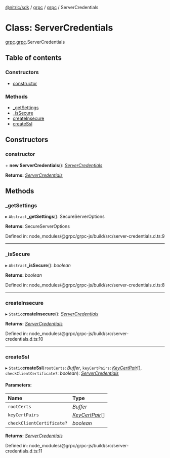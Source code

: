 [@nitric/sdk](../README.md) / [grpc](../modules/grpc.md) / [grpc](../modules/grpc.grpc-1.md) / ServerCredentials

# Class: ServerCredentials

[grpc](../modules/grpc.md).[grpc](../modules/grpc.grpc-1.md).ServerCredentials

## Table of contents

### Constructors

- [constructor](grpc.grpc-1.servercredentials.md#constructor)

### Methods

- [\_getSettings](grpc.grpc-1.servercredentials.md#_getsettings)
- [\_isSecure](grpc.grpc-1.servercredentials.md#_issecure)
- [createInsecure](grpc.grpc-1.servercredentials.md#createinsecure)
- [createSsl](grpc.grpc-1.servercredentials.md#createssl)

## Constructors

### constructor

\+ **new ServerCredentials**(): [*ServerCredentials*](grpc.grpc-1.servercredentials.md)

**Returns:** [*ServerCredentials*](grpc.grpc-1.servercredentials.md)

## Methods

### \_getSettings

▸ `Abstract`**_getSettings**(): SecureServerOptions

**Returns:** SecureServerOptions

Defined in: node_modules/@grpc/grpc-js/build/src/server-credentials.d.ts:9

___

### \_isSecure

▸ `Abstract`**_isSecure**(): *boolean*

**Returns:** *boolean*

Defined in: node_modules/@grpc/grpc-js/build/src/server-credentials.d.ts:8

___

### createInsecure

▸ `Static`**createInsecure**(): [*ServerCredentials*](grpc.grpc-1.servercredentials.md)

**Returns:** [*ServerCredentials*](grpc.grpc-1.servercredentials.md)

Defined in: node_modules/@grpc/grpc-js/build/src/server-credentials.d.ts:10

___

### createSsl

▸ `Static`**createSsl**(`rootCerts`: *Buffer*, `keyCertPairs`: [*KeyCertPair*](../interfaces/grpc.grpc-1.keycertpair.md)[], `checkClientCertificate?`: *boolean*): [*ServerCredentials*](grpc.grpc-1.servercredentials.md)

#### Parameters:

Name | Type |
:------ | :------ |
`rootCerts` | *Buffer* |
`keyCertPairs` | [*KeyCertPair*](../interfaces/grpc.grpc-1.keycertpair.md)[] |
`checkClientCertificate?` | *boolean* |

**Returns:** [*ServerCredentials*](grpc.grpc-1.servercredentials.md)

Defined in: node_modules/@grpc/grpc-js/build/src/server-credentials.d.ts:11
